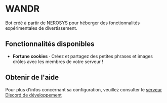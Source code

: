 # WANDR
Bot créé à partir de NEROSYS pour héberger des fonctionnalités expérimentales de divertissement.

## Fonctionnalités disponibles
- **Fortune cookies** · Créez et partagez des petites phrases et images drôles avec les membres de votre serveur !

## Obtenir de l'aide
Pour plus d'infos concernant sa configuration, veuillez consulter le [serveur Discord de développement](discord.gg/65WFUXsgtq)
